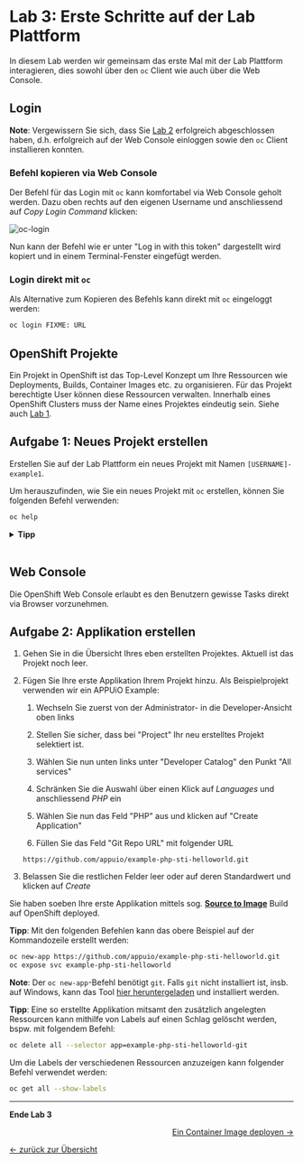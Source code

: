 # Lab 3: Erste Schritte auf der Lab Plattform

In diesem Lab werden wir gemeinsam das erste Mal mit der Lab Plattform interagieren, dies sowohl über den `oc` Client wie auch über die Web Console.


## Login

__Note__:
Vergewissern Sie sich, dass Sie [Lab 2](02_cli.md) erfolgreich abgeschlossen haben, d.h. erfolgreich auf der Web Console einloggen sowie den `oc` Client installieren konnten.

### Befehl kopieren via Web Console

Der Befehl für das Login mit `oc` kann komfortabel via Web Console geholt werden.
Dazu oben rechts auf den eigenen Username und anschliessend auf _Copy Login Command_ klicken:

![oc-login](../images/lab_03_login.png)

Nun kann der Befehl wie er unter "Log in with this token" dargestellt wird kopiert und in einem Terminal-Fenster eingefügt werden.

### Login direkt mit `oc`

Als Alternative zum Kopieren des Befehls kann direkt mit `oc` eingeloggt werden:

```bash
oc login FIXME: URL
```


## OpenShift Projekte

Ein Projekt in OpenShift ist das Top-Level Konzept um Ihre Ressourcen wie Deployments, Builds, Container Images etc. zu organisieren.
Für das Projekt berechtigte User können diese Ressourcen verwalten.
Innerhalb eines OpenShift Clusters muss der Name eines Projektes eindeutig sein.
Siehe auch [Lab 1](01_quicktour.md).


## Aufgabe 1: Neues Projekt erstellen

Erstellen Sie auf der Lab Plattform ein neues Projekt mit Namen `[USERNAME]-example1`.

Um herauszufinden, wie Sie ein neues Projekt mit `oc` erstellen, können Sie folgenden Befehl verwenden:

```bash
oc help
```

<details><summary><b>Tipp</b></summary>oc new-project [USERNAME]-example1</details><br/>


## Web Console

Die OpenShift Web Console erlaubt es den Benutzern gewisse Tasks direkt via Browser vorzunehmen.


## Aufgabe 2: Applikation erstellen

1. Gehen Sie in die Übersicht Ihres eben erstellten Projektes. Aktuell ist das Projekt noch leer.

1. Fügen Sie Ihre erste Applikation Ihrem Projekt hinzu. Als Beispielprojekt verwenden wir ein APPUiO Example:

   1. Wechseln Sie zuerst von der Administrator- in die Developer-Ansicht oben links

   1. Stellen Sie sicher, dass bei "Project" Ihr neu erstelltes Projekt selektiert ist.

   1. Wählen Sie nun unten links unter "Developer Catalog" den Punkt "All services"

   1. Schränken Sie die Auswahl über einen Klick auf _Languages_ und anschliessend _PHP_ ein

   1. Wählen Sie nun das Feld "PHP" aus und klicken auf "Create Application"

   1. Füllen Sie das Feld "Git Repo URL" mit folgender URL

   ```
   https://github.com/appuio/example-php-sti-helloworld.git
   ```

1. Belassen Sie die restlichen Felder leer oder auf deren Standardwert und klicken auf _Create_

Sie haben soeben Ihre erste Applikation mittels sog. __[Source to Image](https://docs.openshift.com/container-platform/4.10/cicd/builds/build-strategies.html#builds-strategy-s2i-build_build-strategies)__ Build auf OpenShift deployed.

__Tipp__:
Mit den folgenden Befehlen kann das obere Beispiel auf der Kommandozeile erstellt werden:

```bash
oc new-app https://github.com/appuio/example-php-sti-helloworld.git
oc expose svc example-php-sti-helloworld
```

__Note__:
Der `oc new-app`-Befehl benötigt `git`.
Falls `git` nicht installiert ist, insb. auf Windows, kann das Tool [hier heruntergeladen](https://git-scm.com/download/win) und installiert werden.

__Tipp__:
Eine so erstellte Applikation mitsamt den zusätzlich angelegten Ressourcen kann mithilfe von Labels auf einen Schlag gelöscht werden, bspw. mit folgendem Befehl:

```bash
oc delete all --selector app=example-php-sti-helloworld-git
```

Um die Labels der verschiedenen Ressourcen anzuzeigen kann folgender Befehl verwendet werden:

```bash
oc get all --show-labels
```

---

__Ende Lab 3__

<p width="100px" align="right"><a href="04_deploy_dockerimage.md">Ein Container Image deployen →</a></p>

[← zurück zur Übersicht](../README.md)

